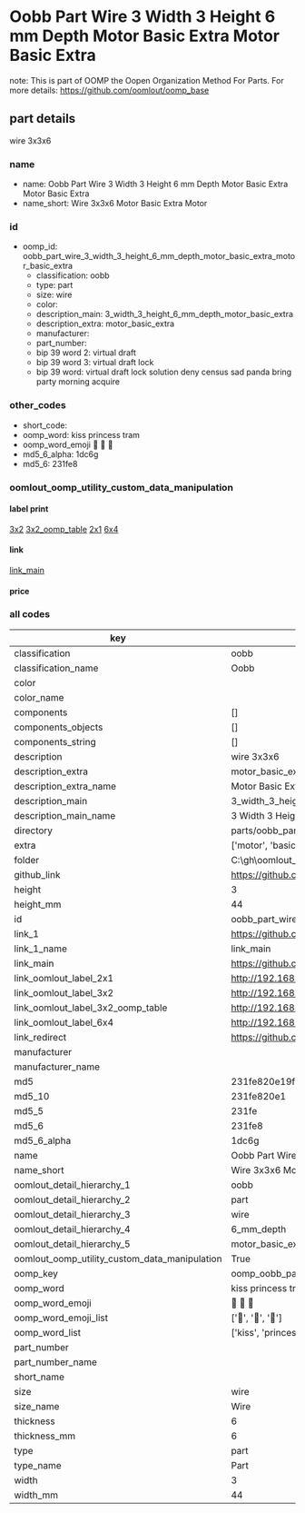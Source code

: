 # Oobb Part Wire 3 Width 3 Height 6 mm Depth Motor Basic Extra Motor Basic Extra  

note: This is part of OOMP the Oopen Organization Method For Parts. For more details: https://github.com/oomlout/oomp_base

##  part details
  



wire 3x3x6



### name
* name: Oobb Part Wire 3 Width 3 Height 6 mm Depth Motor Basic Extra Motor Basic Extra
* name_short: Wire 3x3x6 Motor Basic Extra Motor
### id
* oomp_id: oobb_part_wire_3_width_3_height_6_mm_depth_motor_basic_extra_motor_basic_extra
  * classification: oobb
  * type: part
  * size: wire
  * color: 
  * description_main: 3_width_3_height_6_mm_depth_motor_basic_extra
  * description_extra: motor_basic_extra
  * manufacturer: 
  * part_number: 
  * bip 39 word 2: virtual draft
  * bip 39 word 3: virtual draft lock
  * bip 39 word: virtual draft lock solution deny census sad panda bring party morning acquire

### other_codes
* short_code: 
* oomp_word: kiss princess tram
* oomp_word_emoji :kiss: :princess: :tram:
* md5_6_alpha: 1dc6g
* md5_6: 231fe8






### oomlout_oomp_utility_custom_data_manipulation
#### label print
[3x2](http://192.168.1.245:1112/?label=oomp%201dc6g)
[3x2_oomp_table](http://192.168.1.108:1112/?label=oomp%201dc6g)
[2x1](http://192.168.1.242:1112/?label=oomp%201dc6g)
[6x4](http://192.168.1.55:1112/?label=oomp%201dc6g)    

#### link

[link_main](https://github.com/oomlout/oomlout_oobb_version_4_generated_parts/tree/main/navigation_oomp/oobb/part/wire/3_width_3_height_6_mm_depth_motor_basic_extra/motor_basic_extra/part)                              

#### price







### all codes 
| key | value |  
| --- | --- |  
| classification | oobb |  
| classification_name | Oobb |  
| color |  |  
| color_name |  |  
| components | [] |  
| components_objects | [] |  
| components_string | [] |  
| description | wire 3x3x6 |  
| description_extra | motor_basic_extra |  
| description_extra_name | Motor Basic Extra |  
| description_main | 3_width_3_height_6_mm_depth_motor_basic_extra |  
| description_main_name | 3 Width 3 Height 6 mm Depth Motor Basic Extra |  
| directory | parts/oobb_part_wire_3_width_3_height_6_mm_depth_motor_basic_extra_motor_basic_extra |  
| extra | ['motor', 'basic'] |  
| folder | C:\gh\oomlout_oobb_version_4_generated_parts\parts\oobb_part_wire_3_width_3_height_6_mm_depth_motor_basic_extra_motor_basic_extra |  
| github_link | https://github.com/oomlout/oomlout_oomp_part_src/tree/main/parts/oobb_part_wire_3_width_3_height_6_mm_depth_motor_basic_extra_motor_basic_extra |  
| height | 3 |  
| height_mm | 44 |  
| id | oobb_part_wire_3_width_3_height_6_mm_depth_motor_basic_extra_motor_basic_extra |  
| link_1 | https://github.com/oomlout/oomlout_oobb_version_4_generated_parts/tree/main/navigation_oomp/oobb/part/wire/3_width_3_height_6_mm_depth_motor_basic_extra/motor_basic_extra/part |  
| link_1_name | link_main |  
| link_main | https://github.com/oomlout/oomlout_oobb_version_4_generated_parts/tree/main/navigation_oomp/oobb/part/wire/3_width_3_height_6_mm_depth_motor_basic_extra/motor_basic_extra/part |  
| link_oomlout_label_2x1 | http://192.168.1.242:1112/?label=oomp%201dc6g |  
| link_oomlout_label_3x2 | http://192.168.1.245:1112/?label=oomp%201dc6g |  
| link_oomlout_label_3x2_oomp_table | http://192.168.1.108:1112/?label=oomp%201dc6g |  
| link_oomlout_label_6x4 | http://192.168.1.55:1112/?label=oomp%201dc6g |  
| link_redirect | https://github.com/oomlout/oomlout_oobb_version_4_generated_parts/tree/main/parts/oobb_wire_03_03_06_ex_motor_basic |  
| manufacturer |  |  
| manufacturer_name |  |  
| md5 | 231fe820e19f77b4951d5ced06d07fa3 |  
| md5_10 | 231fe820e1 |  
| md5_5 | 231fe |  
| md5_6 | 231fe8 |  
| md5_6_alpha | 1dc6g |  
| name | Oobb Part Wire 3 Width 3 Height 6 mm Depth Motor Basic Extra Motor Basic Extra |  
| name_short | Wire 3x3x6 Motor Basic Extra Motor |  
| oomlout_detail_hierarchy_1 | oobb |  
| oomlout_detail_hierarchy_2 | part |  
| oomlout_detail_hierarchy_3 | wire |  
| oomlout_detail_hierarchy_4 | 6_mm_depth |  
| oomlout_detail_hierarchy_5 | motor_basic_extra |  
| oomlout_oomp_utility_custom_data_manipulation | True |  
| oomp_key | oomp_oobb_part_wire_3_width_3_height_6_mm_depth_motor_basic_extra_motor_basic_extra |  
| oomp_word | kiss princess tram |  
| oomp_word_emoji | :kiss: :princess: :tram: |  
| oomp_word_emoji_list | [':kiss:', ':princess:', ':tram:'] |  
| oomp_word_list | ['kiss', 'princess', 'tram'] |  
| part_number |  |  
| part_number_name |  |  
| short_name |  |  
| size | wire |  
| size_name | Wire |  
| thickness | 6 |  
| thickness_mm | 6 |  
| type | part |  
| type_name | Part |  
| width | 3 |  
| width_mm | 44 |  
